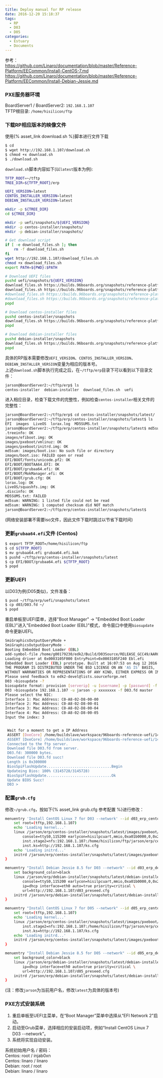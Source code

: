 ```yaml
---
title: Deploy manual for RP release
date: 2016-12-20 15:18:37
tags:
  - RP
  - D03
  - D05
categories:
  - Estuary
  - Documents
---
```


参考：  
<https://github.com/Linaro/documentation/blob/master/Reference-Platform/EECommon/Install-CentOS-7.md>  
<https://github.com/Linaro/documentation/blob/master/Reference-Platform/EECommon/Install-Debian-Jessie.md>

### PXE服务器环境

BoardServer1 / BoardServer2: `192.168.1.107`  
TFTP根目录: `/home/hisilicon/ftp`
<!--more-->

### 下载RP相应版本的映像文件

使用{% asset_link download.sh %}脚本进行文件下载
```bash
$ cd
$ wget http://192.168.1.107/download.sh
$ chmod +x download.sh
$ ./download.sh
```
`download.sh`脚本内容如下(以`latest`版本为例):
```bash
TFTP_ROOT=~/tftp
TREE_DIR=${TFTP_ROOT}/erp

UEFI_VERSION=latest
CENTOS_INSTALLER_VERSION=latest
DEBIAN_INSTALLER_VERSION=latest

mkdir -p ${TREE_DIR}
cd ${TREE_DIR}

mkdir -p uefi/snapshots/${UEFI_VERSION}
mkdir -p centos-installer/snapshots/
mkdir -p debian-installer/snapshots/

# Get download script
if [ -e download_files.sh ]; then
	rm -f download_files.sh
fi
wget http://192.168.1.107/download_files.sh
chmod +x download_files.sh
export PATH=${PWD}:$PATH

# Download UEFI files
pushd uefi/snapshots/${UEFI_VERSION}
download_files.sh https://builds.96boards.org/snapshots/reference-platform/components/uefi/${UEFI_VERSION}/debug/d03/
download_files.sh https://builds.96boards.org/snapshots/reference-platform/components/uefi/${UEFI_VERSION}/debug/d05/
#download_files.sh https://builds.96boards.org/snapshots/reference-platform/components/uefi/${UEFI_VERSION}/release/d03/
#download_files.sh https://builds.96boards.org/snapshots/reference-platform/components/uefi/${UEFI_VERSION}/release/d05/
popd

# Download centos-installer files
pushd centos-installer/snapshots
download_files.sh https://builds.96boards.org/snapshots/reference-platform/components/centos-installer/${CENTOS_INSTALLER_VERSION}/
popd

# Download debian-installer files
pushd debian-installer/snapshots
download_files.sh https://builds.96boards.org/snapshots/reference-platform/components/debian-installer/${DEBIAN_INSTALLER_VERSION}/
popd
```
具体的RP版本需要修改`UEFI_VERSION`、`CENTOS_INSTALLER_VERSION`、`DEBIAN_INSTALLER_VERSION`变量为相应的版本号。  
上述`download.sh`脚本执行完成之后，在`~/tftp/erp`目录下可以看到以下目录文件：
```bash
jarson@BoardServer2:~/tftp/erp$ ls
centos-installer  debian-installer  download_files.sh  uefi
```
进入相应目录，检查下载文件的完整性，例如检查`centos-installer`相关文件的完整性：
```bash
jarson@BoardServer2:~/tftp/erp$ cd centos-installer/snapshots/latest/
jarson@BoardServer2:~/tftp/erp/centos-installer/snapshots/latest$ ls
EFI  images  LiveOS  lorax.log  MD5SUMS.txt
jarson@BoardServer2:~/tftp/erp/centos-installer/snapshots/latest$ md5sum -c MD5SUMS.txt
.treeinfo: OK
images/efiboot.img: OK
images/pxeboot/vmlinuz: OK
images/pxeboot/initrd.img: OK
md5sum: images/boot.iso: No such file or directory
images/boot.iso: FAILED open or read
EFI/BOOT/fonts/unicode.pf2: OK
EFI/BOOT/BOOTAA64.EFI: OK
EFI/BOOT/grubaa64.efi: OK
EFI/BOOT/MokManager.efi: OK
EFI/BOOT/grub.cfg: OK
lorax.log: OK
LiveOS/squashfs.img: OK
.discinfo: OK
MD5SUMS.txt: FAILED
md5sum: WARNING: 1 listed file could not be read
md5sum: WARNING: 1 computed checksum did NOT match
jarson@BoardServer2:~/tftp/erp/centos-installer/snapshots/latest$
```
(网络安装部署不需要iso文件，因此文件下载时跳过以节省下载时间)

### 更新`grubaa64.efi`文件 (Centos)
```bash
$ export TFTP_ROOT=/home/hisilicon/ftp
$ cd ${TFTP_ROOT}
$ mv grubaa64.efi grubaa64.efi.bak
$ pushd ~/tftp/erp/centos-installer/snapshots/latest
$ cp EFI/BOOT/grubaa64.efi ${TFTP_ROOT}
$ popd
```

### 更新UEFI

以D03为例(D05类似)，文件准备：
```bash
$ pusd ~/tftp/erp/uefi/snapshots/latest
$ cp d03/D03.fd ~/
$ popd
```
重启单板至UEFI菜单，选择"Boot Manager" -> "Embedded Boot Loader (EBL)"进入"Embedded Boot Loader (EBL)"模式，命令窗口中使用`biosupdate`命令更新UEFI。
```bash
SmiGraphicsOutputQueryMode +
SmiGraphicsOutputQueryMode -
Booting Embedded Boot Loader (EBL)
add-symbol-file /home/g00179230/edk2/Build/D03Source/RELEASE_GCC49/AARCH64/HwPkg/Override/EmbeddedPkg/Ebl/Ebl/DEBUG/Ebl.dll 0x3105F240
Loading driver at 0x0003105F000 EntryPoint=0x0003105F240 Ebl.efi
Embedded Boot Loader (EBL) prototype. Built at 16:07:53 on Aug 12 2016
THE PROGRAM IS DISTRIBUTED UNDER THE BSD LICENSE ON AN 'AS IS' BASIS,
WITHOUT WARRANTIES OR REPRESENTATIONS OF ANY KIND, EITHER EXPRESS OR IMPLIED.
Please send feedback to edk2-devel@lists.sourceforge.net
D03 >biosupdate -?
biosupdate format: provision [serverip] -u [username] -p [password] -f [filename] [master or slave]
D03 >biosupdate 192.168.1.107 -u jarson -p xxxxxxxx -f D03.fd master
Please select the NIC:
Interface 1: Mac Address: C0-A8-02-D8-00-00
Interface 2: Mac Address: C0-A8-02-D8-00-01
Interface 3: Mac Address: C0-A8-02-D8-00-04
Interface 4: Mac Address: C0-A8-02-D8-00-05
Input the index: 3


 Wait for a moment to get a IP Address
 ASSERT [DxeCore] /home/buildslave/workspace/96boards-reference-uefi/142/edk2/MdeModulePkg/Core/Dxe/Mem/Pool.c(574): Tail->Signature == ((('p') | ('t' << 8)) | ((('a') | ('l' << 8)) << 16))
 ASSERT [DxeCore] /home/buildslave/workspace/96boards-reference-uefi/142/edk2/MdeModulePkg/Core/Dxe/Mem/Pool.c(575): Head->Size == Tail->Size
 Connected to the ftp server.
 Download file D03.fd from server.
 D03.fd: 300000 bytes.
 Download file D03.fd succ!
 Length is 0x300000
 BiosSpiFlashUpdate..............................Begin
 Updateing Bios: 100% (3145728/3145728)
 BiosSpiFlashUpdate..............................Ok
 Update BIOS Succ!
 D03 >
```

### 配置`grub.cfg`

修改`~/grub.cfg`，按如下{% asset_link grub.cfg 参考配置 %}进行修改：
```bash
menuentry 'Install CentOS Linux 7 for D03 --network' --id d03_erp_centos {
    set root=(tftp,192.168.1.107)
    echo 'Loading kernel...'
    linux /jarson/erp/centos-installer/snapshots/latest/images/pxeboot/vmlinuz ip=eth0:dhcp \
        console=ttyS0,115200 earlycon=hisilpcuart,mmio,0xa01b0000,0,0x2f8 pcie_aspm=off \
        inst.stage2=nfs:192.168.1.107:/home/hisilicon/ftp/jarson/erp/centos-installer/snapshots/latest \
        inst.ks=http://192.168.1.107/ks.cfg
    echo 'Loading initrd...'
    initrd /jarson/erp/centos-installer/snapshots/latest/images/pxeboot/initrd.img
}

menuentry "Install Debian Jessie 8.5 for D03 --network" --id d03_erp_debian {
    set background_color=black
    linux /jarson/erp/debian-installer/snapshots/latest/debian-installer/arm64/linux \
        console=ttyS0,115200 earlycon=hisilpcuart,mmio,0xa01b0000,0,0x2f8 pcie_aspm=off \
        ip=dhcp interface=eth0 auto=true priority=critical \
        url=http://192.168.1.107/d03_preseed.cfg
    initrd /jarson/erp/debian-installer/snapshots/latest/debian-installer/arm64/initrd.gz
}

menuentry "Install CentOS Linux 7 for D05 --network" --id d05_erp_centos {
    set root=(tftp,192.168.1.107)
    echo 'Loading kernel...'
    linux /jarson/erp/centos-installer/snapshots/latest/images/pxeboot/vmlinuz ip=eth0:dhcp pcie_aspm=off \
        inst.stage2=nfs:192.168.1.107:/home/hisilicon/ftp/jarson/erp/centos-installer/snapshots/latest \
        inst.ks=http://192.168.1.107/ks.cfg
    echo 'Loading initrd...'
    initrd /jarson/erp/centos-installer/snapshots/latest/images/pxeboot/initrd.img
}

menuentry "Install Debian Jessie 8.5 for D05 --network" --id d05_erp_debian {
    set background_color=black
    linux /jarson/erp/debian-installer/snapshots/latest/debian-installer/arm64/linux pcie_aspm=off \
        ip=dhcp interface=eth0 auto=true priority=critical \
        url=http://192.168.1.107/d05_preseed.cfg
    initrd /jarson/erp/debian-installer/snapshots/latest/debian-installer/arm64/initrd.gz
}
```
(注：修改`jarson`为当前用户名，修改`latest`为具体的版本号)

### PXE方式安装系统

1. 重启单板至UEFI主菜单，在“Boot Manager”菜单中选择从“EFI Network 2”启动。
2. 启动至Grub菜单，选择相应的安装启动项，例如“Install CentOS Linux 7 D03 --network”。
3. 系统将实现自动安装。

系统初始用户名 / 密码：  
Centos: root / injab0xn  
Centos: linaro / linaro  
Debian: root / root  
Debian: linaro / linaro
